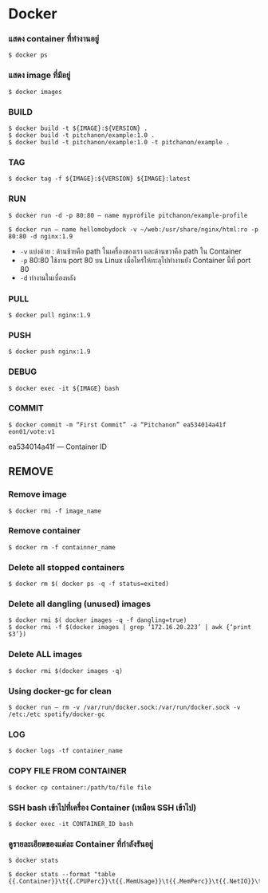 # Docker

### แสดง container ที่ทำงานอยู่

```
$ docker ps
```
### แสดง image ที่มีอยู่

```
$ docker images
```

### BUILD

```
$ docker build -t ${IMAGE}:${VERSION} .
$ docker build -t pitchanon/example:1.0 .
$ docker build -t pitchanon/example:1.0 -t pitchanon/example .
```

### TAG

```
$ docker tag -f ${IMAGE}:${VERSION} ${IMAGE}:latest
```

### RUN

```
$ docker run -d -p 80:80 — name myprofile pitchanon/example-profile

$ docker run — name hellomobydock -v ~/web:/usr/share/nginx/html:ro -p 80:80 -d nginx:1.9
```

- `-v` แบ่งด้วย : ด้านซ้ายคือ path ในเครื่องของเรา และด้านขวาคือ path ใน Container
- `-p` 80:80 ใช้งาน port 80 บน Linux เมื่อไหร่ให้ทะลุไปทำงานยัง Container นี้ที่ port 80
- `-d` ทำงานในเบื่องหลัง


###  PULL

```
$ docker pull nginx:1.9
```

### PUSH

```
$ docker push nginx:1.9
```

### DEBUG

```
$ docker exec -it ${IMAGE} bash
```

### COMMIT

```
$ docker commit -m “First Commit” -a “Pitchanon” ea534014a41f eon01/vote:v1

```
ea534014a41f — Container ID

## REMOVE
### Remove image

```
$ docker rmi -f image_name
```

### Remove container

```
$ docker rm -f containner_name
```

### Delete all stopped containers

```
$ docker rm $( docker ps -q -f status=exited)
```

### Delete all dangling (unused) images

```
$ docker rmi $( docker images -q -f dangling=true)
$ docker rmi -f $(docker images | grep ‘172.16.20.223’ | awk {‘print $3’})
```

### Delete ALL images

```
$ docker rmi $(docker images -q)
```

### Using docker-gc for clean

```
$ docker run — rm -v /var/run/docker.sock:/var/run/docker.sock -v /etc:/etc spotify/docker-gc
```

### LOG

```
$ docker logs -tf container_name
```

### COPY FILE FROM CONTAINER

```
$ docker cp container:/path/to/file file
```

### SSH bash เข้าไปที่เครื่อง Container (เหมือน SSH เข้าไป)

```
$ docker exec -it CONTAINER_ID bash
```

### ดูรายละเอียดของแต่ละ Container ที่กำลังรันอยู่

```
$ docker stats

$ docker stats --format "table {{.Container}}\t{{.CPUPerc}}\t{{.MemUsage}}\t{{.MemPerc}}\t{{.NetIO}}\t{{.BlockIO}}\t{{.Name}}"
```